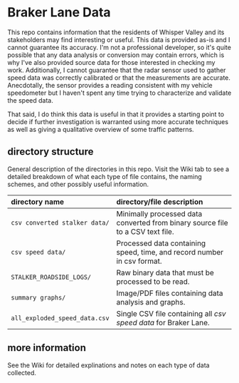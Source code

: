 # Braker Lane Data

This repo contains information that the residents of Whisper Valley and its stakeholders may find interesting or useful. This data is provided as-is and I cannot guarantee its accuracy. I'm not a professional developer, so it's quite possible that any data analysis or conversion may contain errors, which is why I've also provided source data for those interested in checking my work. Additionally, I cannot guarantee that the radar sensor used to gather speed data was correctly calibrated or that the measurements are accurate. Anecdotally, the sensor provides a reading consistent with my vehicle speedometer but I haven't spent any time trying to characterize and validate the speed data.

That said, I do think this data is useful in that it provides a starting point to decide if further investigation is warranted using more accurate techniques as well as giving a qualitative overview of some traffic patterns.

## directory structure

General description of the directories in this repo. Visit the Wiki tab to see a detailed breakdown of what each type of file contains, the naming schemes, and other possibly useful information.

| directory name | directory/file description |
| :------------- | :------------------------- |
| `csv converted stalker data/` | Minimally processed data converted from binary source file to a CSV text file. |
| `csv speed data/` | Processed data containing speed, time, and record number in csv format. |
| `STALKER_ROADSIDE_LOGS/` | Raw binary data that must be processed to be read. |
| `summary graphs/` | Image/PDF files containing data analysis and graphs. |
| `all_exploded_speed_data.csv` | Single CSV file containing all _csv speed data_ for Braker Lane. |

## more information

See the Wiki for detailed explinations and notes on each type of data collected.
